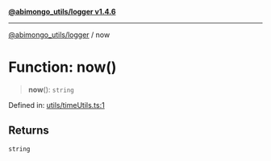 [**@abimongo_utils/logger v1.4.6**](../README.md)

***

[@abimongo_utils/logger](../README.md) / now

# Function: now()

> **now**(): `string`

Defined in: [utils/timeUtils.ts:1](https://github.com/NodEm9/abimongo_utils/blob/44bde4aba239181e6f4030255b47a0bd30e0063b/logger/src/utils/timeUtils.ts#L1)

## Returns

`string`
